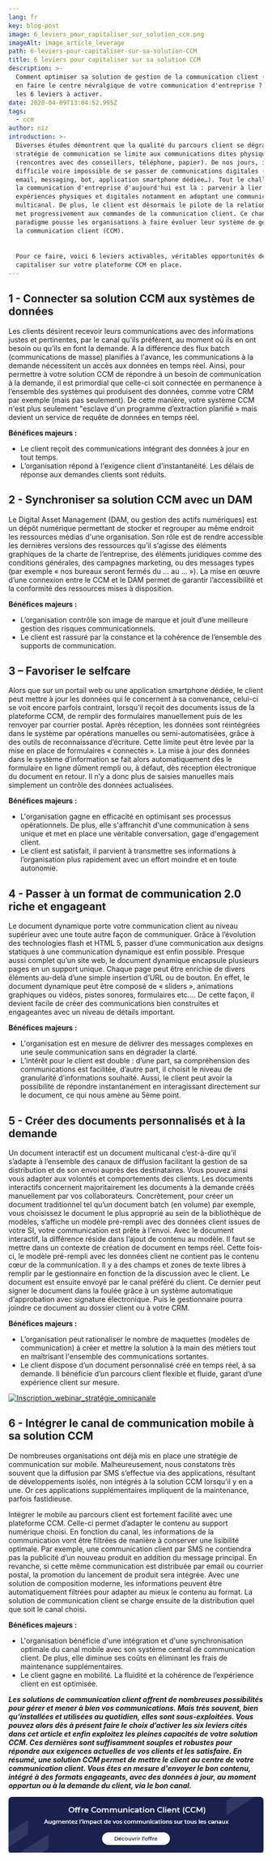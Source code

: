 ```yaml
---
lang: fr
key: blog-post
image: 6_leviers_pour_capitaliser_sur_solution_ccm.png
imageAlt: image_article_leverage
path: 6-leviers-pour-capitaliser-sur-sa-solution-CCM
title: 6 leviers pour capitaliser sur sa solution CCM
description: >-
  Comment optimiser sa solution de gestion de la communication client (CCM) pour
  en faire le centre névralgique de votre communication d'entreprise ? Découvrez
  les 6 leviers à activer. 
date: 2020-04-09T13:04:52.995Z
tags:
  - ccm
author: niz
introduction: >-
  Diverses études démontrent que la qualité du parcours client se dégrade si la
  stratégie de communication se limite aux communications dites physiques
  (rencontres avec des conseillers, téléphone, papier). De nos jours, il semble
  difficile voire impossible de se passer de communications digitales (site web,
  email, messaging, bot, application smartphone dédiée…). Tout le challenge de
  la communication d'entreprise d'aujourd'hui est là : parvenir à lier les
  expériences physiques et digitales notamment en adoptant une communication
  multicanal. De plus, le client est désormais le pilote de la relation, et se
  met progressivement aux commandes de la communication client. Ce changement de
  paradigme pousse les organisations à faire évoluer leur système de gestion de
  la communication client (CCM).


  Pour ce faire, voici 6 leviers activables, véritables opportunités de
  capitaliser sur votre plateforme CCM en place.
---
```

## 1 - Connecter sa solution CCM aux systèmes de données

Les clients désirent recevoir leurs communications avec des informations justes et pertinentes, par le canal qu’ils préfèrent, au moment où ils en ont besoin ou qu’ils en font la demande. A la différence des flux batch (communications de masse) planifiés à l'avance, les communications à la demande nécessitent un accès aux données en temps réel. Ainsi, pour permettre à votre solution CCM de répondre à un besoin de communication à la demande, il est primordial que celle-ci soit connectée en permanence à l’ensemble des systèmes qui produisent des données, comme votre CRM par exemple (mais pas seulement). De cette manière, votre système CCM n'est plus seulement "esclave d'un programme d’extraction planifié » mais devient un service de requête de données en temps réel.

**Bénéfices majeurs :**

* Le client reçoit des communications intégrant des données à jour en tout temps. 
* L’organisation répond à l'exigence client d’instantanéité. Les délais de réponse aux demandes clients sont réduits.

## 2 - Synchroniser sa solution CCM avec un DAM

Le Digital Asset Management (DAM, ou gestion des actifs numériques) est un dépôt numérique permettant de stocker et regrouper au même endroit les ressources médias d'une organisation. Son rôle est de rendre accessible les dernières versions des ressources qu’il s’agisse des éléments graphiques de la charte de l’entreprise, des éléments juridiques comme des conditions générales, des campagnes marketing, ou des messages types (par exemple « nos bureaux seront fermés du … au … »). La mise en œuvre d’une connexion entre le CCM et le DAM permet de garantir l’accessibilité et la conformité des ressources mises à disposition.

**Bénéfices majeurs :**

* L’organisation contrôle son image de marque et jouit d’une meilleure gestion des risques communicationnels.
* Le client est rassuré par la constance et la cohérence de l’ensemble des supports de communication.

## 3 – Favoriser le selfcare

Alors que sur un portail web ou une application smartphone dédiée, le client peut mettre à jour les données qui le concernent à sa convenance, celui-ci se voit encore parfois contraint, lorsqu’il reçoit des documents issus de la plateforme CCM, de remplir des formulaires manuellement puis de les renvoyer par courrier postal. Après réception, les données sont réintégrées dans le système par opérations manuelles ou semi-automatisées, grâce à des outils de reconnaissance d’écriture. Cette limite peut être levée par la mise en place de formulaires « connectés ». La mise à jour des données dans le système d’information se fait alors automatiquement dès le formulaire en ligne dûment rempli ou, à défaut, dès réception électronique du document en retour. Il n’y a donc plus de saisies manuelles mais simplement un contrôle des données actualisées. 

**Bénéfices majeurs :** 

* L'organisation gagne en efficacité en optimisant ses processus opérationnels. De plus, elle s'affranchit d'une communication à sens unique et met en place une véritable conversation, gage d'engagement client. 
* Le client est satisfait, il parvient à transmettre ses informations à l’organisation plus rapidement avec un effort moindre et en toute autonomie.

## 4 - Passer à un format de communication 2.0 riche et engageant

Le document dynamique porte votre communication client au niveau supérieur avec une toute autre façon de communiquer. Grâce à l’évolution des technologies flash et HTML 5, passer d’une communication aux designs statiques à une communication dynamique est enfin possible. Presque aussi complet qu’un site web, le document dynamique encapsule plusieurs pages en un support unique. Chaque page peut être enrichie de divers éléments au-delà d’une simple insertion d’URL ou de bouton. En effet, le document dynamique peut être composé de « sliders », animations graphiques ou vidéos, pistes sonores, formulaires etc.... De cette façon, il devient facile de créer des communications bien construites et engageantes avec un niveau de détails important.  

**Bénéfices majeurs :** 

* L'organisation est en mesure de délivrer des messages complexes en une seule communication sans en dégrader la clarté.
* L’intérêt pour le client est double : d’une part, sa compréhension des communications est facilitée, d’autre part, il choisit le niveau de granularité d’informations souhaité. Aussi, le client peut avoir la possibilité de répondre instantanément en interagissant directement sur le document, ce qui nous amène au 5ème point.

## 5 - Créer des documents personnalisés et à la demande

Un document interactif est un document multicanal c’est-à-dire qu’il s’adapte à l’ensemble des canaux de diffusion facilitant la gestion de sa distribution et de son envoi auprès des destinataires. Vous pouvez ainsi vous adapter aux volontés et comportements des clients. Les documents interactifs concernent majoritairement les documents à la demande créés manuellement par vos collaborateurs. Concrètement, pour créer un document traditionnel tel qu’un document batch (en volume) par exemple, vous choisissez le document le plus approprié au sein de la bibliothèque de modèles, s’affiche un modèle pré-rempli avec des données client issues de votre SI, votre communication est prête à l'envoi. Avec le document interactif, la différence réside dans l’ajout de contenu au modèle. Il faut se mettre dans un contexte de création de document en temps réel. Cette fois-ci, le modèle pré-rempli avec les données client ne contient pas le contenu cœur de la communication. Il y a des champs et zones de texte libres à remplir par le gestionnaire en fonction de la discussion avec le client. Le document est ensuite envoyé par le canal préféré du client. Ce dernier peut signer le document dans la foulée grâce à un système automatique d’approbation avec signature électronique. Puis le gestionnaire pourra joindre ce document au dossier client ou à votre CRM.

**Bénéfices majeurs :** 

* L’organisation peut rationaliser le nombre de maquettes (modèles de communication) à créer et mettre la solution à la main des métiers tout en maîtrisant l'ensemble des communications sortantes.
* Le client dispose d’un document personnalisé créé en temps réel, à sa demande. Il bénéficie d’un parcours client flexible et fluide, garant d’une expérience client sur mesure.

[![Inscription_webinar_stratégie_omnicanale](banniere-webinar-strategie-omnicanal.png "Webinar \\\"Stratégie omnicanale : exemple d'une expérience client réussie\\\"")](https://content.blog-consulting-and-integration.tessi.eu/webinar-tessi-x-opentext-strategie-omnicanal-exemple-d-une-experience-client-reussie)

## 6 - Intégrer le canal de communication mobile à sa solution CCM

De nombreuses organisations ont déjà mis en place une stratégie de communication sur mobile. Malheureusement, nous constatons très souvent que la diffusion par SMS s’effectue via des applications, résultant de développements isolés, non intégrés à la solution CCM lorsqu’il y en a une. Or ces applications supplémentaires impliquent de la maintenance, parfois fastidieuse. 

Intégrer le mobile au parcours client est fortement facilité avec une plateforme CCM. Celle-ci permet d’adapter le contenu au support numérique choisi. En fonction du canal, les informations de la communication vont être filtrées de manière à conserver une lisibilité optimale. Par exemple, une communication client par SMS ne contiendra pas la publicité d’un nouveau produit en addition du message principal. En revanche, si cette même communication est distribuée par email ou courrier postal, la promotion du lancement de produit sera intégrée. Avec une solution de composition moderne, les informations peuvent être automatiquement filtrées pour adapter au mieux le contenu au format. La solution de communication client se charge ensuite de la distribution quel que soit le canal choisi.

**Bénéfices majeurs :**

* L'organisation bénéficie d'une intégration et d'une synchronisation optimale du canal mobile avec son système central de communication client. De plus, elle diminue ses coûts en éliminant les frais de maintenance supplémentaires.
* Le client gagne en mobilité. La fluidité et la cohérence de l’expérience client en est optimisée.

***Les solutions de communication client offrent de nombreuses possibilités pour gérer et mener à bien vos communications. Mais très souvent, bien qu’installées et utilisées au quotidien, elles sont sous-exploitées. Vous pouvez alors dès à présent faire le choix d’activer les six leviers cités dans cet article et enfin exploitez les pleines capacités de votre solution CCM. Ces dernières sont suffisamment souples et robustes pour répondre aux exigences actuelles de vos clients et les satisfaire. En résumé, une solution CCM permet de mettre le client au centre de votre communication client. Vous êtes en mesure d'envoyer le bon contenu, intégré à des formats engageants, avec des données à jour, au moment opportun ou à la demande du client, via le bon canal.***

[![Découvrir offre CCM](banniere_offre_communication_client.png "Offre CCM")](https://www.tessi.eu/ch/fr/solution/technologies/conseil-integration/conseil-integration/ccm-cxm-guide-de-conversation-interactif/?utm_source=blog&utm_medium=in_article_banner&utm_content=5e67d5b4d59cbc3440530632&utm_campaign=5e9056d0d59cbc792e8f8f50)